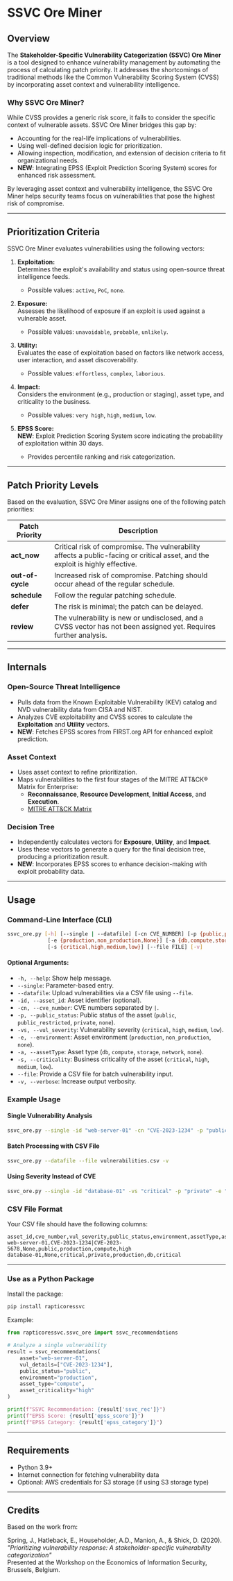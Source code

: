 # SSVC Ore Miner

## **Overview**
The **Stakeholder-Specific Vulnerability Categorization (SSVC) Ore Miner** is a tool designed to enhance vulnerability management by automating the process of calculating patch priority. It addresses the shortcomings of traditional methods like the Common Vulnerability Scoring System (CVSS) by incorporating asset context and vulnerability intelligence.

### **Why SSVC Ore Miner?**
While CVSS provides a generic risk score, it fails to consider the specific context of vulnerable assets. SSVC Ore Miner bridges this gap by:
- Accounting for the real-life implications of vulnerabilities.
- Using well-defined decision logic for prioritization.
- Allowing inspection, modification, and extension of decision criteria to fit organizational needs.
- **NEW**: Integrating EPSS (Exploit Prediction Scoring System) scores for enhanced risk assessment.

By leveraging asset context and vulnerability intelligence, the SSVC Ore Miner helps security teams focus on vulnerabilities that pose the highest risk of compromise.

---

## **Prioritization Criteria**

SSVC Ore Miner evaluates vulnerabilities using the following vectors:

1. **Exploitation:**  
   Determines the exploit's availability and status using open-source threat intelligence feeds.  
   - Possible values: `active`, `PoC`, `none`.

2. **Exposure:**  
   Assesses the likelihood of exposure if an exploit is used against a vulnerable asset.  
   - Possible values: `unavoidable`, `probable`, `unlikely`.

3. **Utility:**  
   Evaluates the ease of exploitation based on factors like network access, user interaction, and asset discoverability.  
   - Possible values: `effortless`, `complex`, `laborious`.

4. **Impact:**  
   Considers the environment (e.g., production or staging), asset type, and criticality to the business.  
   - Possible values: `very high`, `high`, `medium`, `low`.

5. **EPSS Score:**  
   **NEW**: Exploit Prediction Scoring System score indicating the probability of exploitation within 30 days.
   - Provides percentile ranking and risk categorization.

---

## **Patch Priority Levels**
Based on the evaluation, SSVC Ore Miner assigns one of the following patch priorities:

| Patch Priority  | Description                                                                                                                                 |
|------------------|---------------------------------------------------------------------------------------------------------------------------------------------|
| **act_now**      | Critical risk of compromise. The vulnerability affects a public-facing or critical asset, and the exploit is highly effective.             |
| **out-of-cycle** | Increased risk of compromise. Patching should occur ahead of the regular schedule.                                                          |
| **schedule**     | Follow the regular patching schedule.                                                                                                      |
| **defer**        | The risk is minimal; the patch can be delayed.                                                                                             |
| **review**       | The vulnerability is new or undisclosed, and a CVSS vector has not been assigned yet. Requires further analysis.                           |

---

## **Internals**

### **Open-Source Threat Intelligence**
- Pulls data from the Known Exploitable Vulnerability (KEV) catalog and NVD vulnerability data from CISA and NIST.
- Analyzes CVE exploitability and CVSS scores to calculate the **Exploitation** and **Utility** vectors.
- **NEW**: Fetches EPSS scores from FIRST.org API for enhanced exploit prediction.

### **Asset Context**
- Uses asset context to refine prioritization.
- Maps vulnerabilities to the first four stages of the MITRE ATT&CK® Matrix for Enterprise:  
  - **Reconnaissance**, **Resource Development**, **Initial Access**, and **Execution**.  
  - [MITRE ATT&CK Matrix](https://attack.mitre.org/matrices/enterprise/)

### **Decision Tree**
- Independently calculates vectors for **Exposure**, **Utility**, and **Impact**.  
- Uses these vectors to generate a query for the final decision tree, producing a prioritization result.
- **NEW**: Incorporates EPSS scores to enhance decision-making with exploit probability data.

---

## **Usage**

### Command-Line Interface (CLI)

```bash
ssvc_ore.py [-h] [--single | --datafile] [-cn CVE_NUMBER] [-p {public,public_restricted,private,None}] 
             [-e {production,non_production,None}] [-a {db,compute,storage,None,network}] 
             [-s {critical,high,medium,low}] [--file FILE] [-v]
```

#### **Optional Arguments**:
- `-h, --help`: Show help message.
- `--single`: Parameter-based entry.
- `--datafile`: Upload vulnerabilities via a CSV file using `--file`.
- `-id, --asset_id`: Asset identifier (optional).
- `-cn, --cve_number`: CVE numbers separated by `|`.
- `-p, --public_status`: Public status of the asset (`public`, `public_restricted`, `private`, `none`).
- `-vs, --vul_severity`: Vulnerability severity (`critical`, `high`, `medium`, `low`).
- `-e, --environment`: Asset environment (`production`, `non_production`, `none`).
- `-a, --assetType`: Asset type (`db`, `compute`, `storage`, `network`, `none`).
- `-s, --criticality`: Business criticality of the asset (`critical`, `high`, `medium`, `low`).
- `--file`: Provide a CSV file for batch vulnerability input.
- `-v, --verbose`: Increase output verbosity.

### **Example Usage**

#### **Single Vulnerability Analysis**
```bash
ssvc_ore.py --single -id "web-server-01" -cn "CVE-2023-1234" -p "public" -e "production" -a "compute" -s "high" -v
```

#### **Batch Processing with CSV File**
```bash
ssvc_ore.py --datafile --file vulnerabilities.csv -v
```

#### **Using Severity Instead of CVE**
```bash
ssvc_ore.py --single -id "database-01" -vs "critical" -p "private" -e "production" -a "db" -s "critical" -v
```

### **CSV File Format**
Your CSV file should have the following columns:
```csv
asset_id,cve_number,vul_severity,public_status,environment,assetType,assetCriticality
web-server-01,CVE-2023-1234|CVE-2023-5678,None,public,production,compute,high
database-01,None,critical,private,production,db,critical
```

---

### Use as a Python Package
Install the package:
```bash
pip install rapticoressvc
```

Example:
```python
from rapticoressvc.ssvc_ore import ssvc_recommendations

# Analyze a single vulnerability
result = ssvc_recommendations(
    asset="web-server-01",
    vul_details=["CVE-2023-1234"],
    public_status="public",
    environment="production",
    asset_type="compute",
    asset_criticality="high"
)

print(f"SSVC Recommendation: {result['ssvc_rec']}")
print(f"EPSS Score: {result['epss_score']}")
print(f"EPSS Category: {result['epss_category']}")
```

---

## **Requirements**

- Python 3.9+
- Internet connection for fetching vulnerability data
- Optional: AWS credentials for S3 storage (if using S3 storage type)

---

## **Credits**
Based on the work from:

Spring, J., Hatleback, E., Householder, A.D., Manion, A., & Shick, D. (2020).  
*"Prioritizing vulnerability response: A stakeholder-specific vulnerability categorization"*  
Presented at the Workshop on the Economics of Information Security, Brussels, Belgium.
